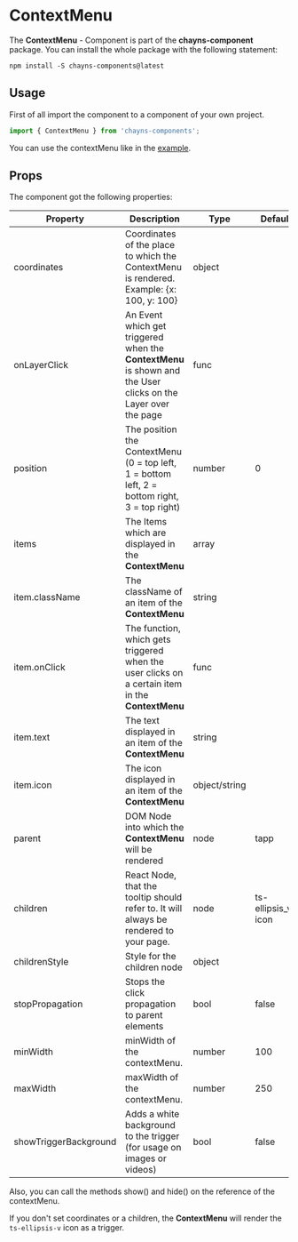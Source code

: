 # ContextMenu #

The **ContextMenu** - Component is part of the **chayns-component** package. You can install the whole package with the following statement:

    npm install -S chayns-components@latest


## Usage ##

First of all import the component to a component of your own project.

```jsx harmony
import { ContextMenu } from 'chayns-components';
```

You can use the contextMenu like in the [example](https://github.com/TobitSoftware/chayns-components/blob/master/examples/react-chayns-contextmenu/Example.jsx).


## Props ##

The component got the following properties:

| Property   | Description                                                                                        | Type   | Default | Required
|------------|-----------------------------------------------------------------------------------------------------|--------|-------|------|
| coordinates           | Coordinates of the place to which the ContextMenu is rendered. Example: {x: 100, y: 100}                                  | object    |       |  |
| onLayerClick | An Event which get triggered when the **ContextMenu** is shown and the User clicks on the Layer over the page | func | ||
| position | The position the ContextMenu (0 = top left, 1 = bottom left, 2 = bottom right, 3 = top right) | number | 0 ||
| items | The Items which are displayed in the **ContextMenu** | array | |
| item.className | The className of an item of the **ContextMenu** | string | |
| item.onClick | The function, which gets triggered when the user clicks on a certain item in the **ContextMenu** | func | ||
| item.text | The text displayed in an item of the **ContextMenu** | string | |
| item.icon | The icon displayed in an item of the **ContextMenu** | object/string | |
| parent | DOM Node into which the **ContextMenu** will be rendered | node | tapp |
| children | React Node, that the tooltip should refer to. It will always be rendered to your page. | node | ts-ellipsis_v-icon
| childrenStyle | Style for the children node | object | 
| stopPropagation     | Stops the click propagation to parent elements                                                      | bool          | false         |       |
| minWidth              | minWidth of the contextMenu.            | number    | 100   |       |
| maxWidth              | maxWidth of the contextMenu.                    | number    | 250   |       |
| showTriggerBackground              | Adds a white background to the trigger (for usage on images or videos)                    | bool    | false   |       |

Also, you can call the methods show() and hide() on the reference of the contextMenu.

If you don't set coordinates or a children, the **ContextMenu** will render the `ts-ellipsis-v` icon as a trigger.
